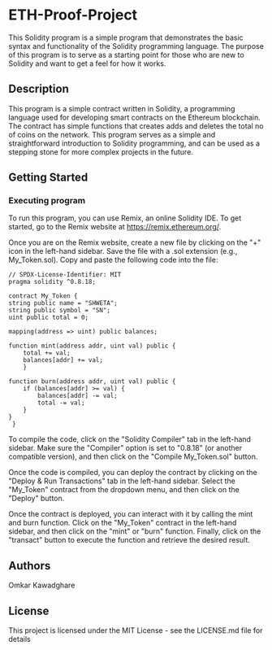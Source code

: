 # ETH-Proof-Project

This Solidity program is a simple program that demonstrates the basic syntax and functionality of the Solidity programming language. The purpose of this program is to serve as a starting point for those who are new to Solidity and want to get a feel for how it works.

## Description

This program is a simple contract written in Solidity, a programming language used for developing smart contracts on the Ethereum blockchain. The contract has simple functions that creates adds and deletes the total no of coins on the network. This program serves as a simple and straightforward introduction to Solidity programming, and can be used as a stepping stone for more complex projects in the future.

## Getting Started

### Executing program

To run this program, you can use Remix, an online Solidity IDE. To get started, go to the Remix website at https://remix.ethereum.org/.

Once you are on the Remix website, create a new file by clicking on the "+" icon in the left-hand sidebar. Save the file with a .sol extension (e.g., My_Token.sol). Copy and paste the following code into the file:


    // SPDX-License-Identifier: MIT
    pragma solidity ^0.8.18;

    contract My_Token {
    string public name = "SHWETA";
    string public symbol = "SN";
    uint public total = 0;

    mapping(address => uint) public balances;

    function mint(address addr, uint val) public {
        total += val;
        balances[addr] += val;
        }

    function burn(address addr, uint val) public {
        if (balances[addr] >= val) {
            balances[addr] -= val;
            total -= val;
        }
    }
     }

    
    
        


To compile the code, click on the "Solidity Compiler" tab in the left-hand sidebar. Make sure the "Compiler" option is set to "0.8.18" (or another compatible version), and then click on the "Compile My_Token.sol" button.

Once the code is compiled, you can deploy the contract by clicking on the "Deploy & Run Transactions" tab in the left-hand sidebar. Select the "My_Token" contract from the dropdown menu, and then click on the "Deploy" button.

Once the contract is deployed, you can interact with it by calling the mint and burn function. Click on the "My_Token" contract in the left-hand sidebar, and then click on the "mint" or "burn" function. Finally, click on the "transact" button to execute the function and retrieve the desired result.

## Authors

Omkar Kawadghare


## License

This project is licensed under the MIT License - see the LICENSE.md file for details
